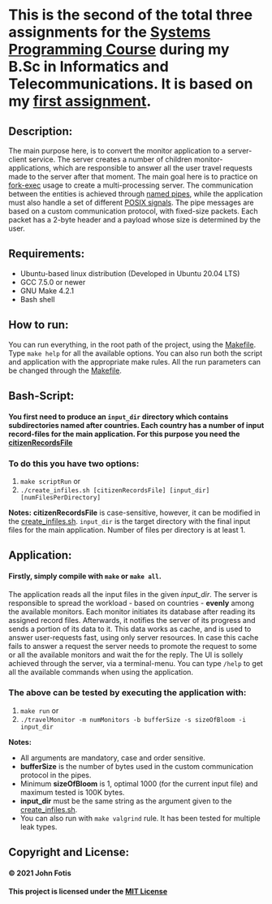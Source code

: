 # This is the second of the total three assignments for the [Systems Programming Course](http://cgi.di.uoa.gr/~antoulas/k24/) during my B.Sc in Informatics and Telecommunications. It is based on my [first assignment](https://github.com/john-fotis/SysPro1).

## Description:
The main purpose here, is to convert the monitor application to a server-client service. The server creates a number of children monitor-applications, which are responsible to answer all the user travel requests made to the server after that moment. The main goal here is to practice on [fork-exec](https://en.wikipedia.org/wiki/Fork%E2%80%93exec) usage to create a multi-processing server. The communication between the entities is achieved through [named pipes](https://en.wikipedia.org/wiki/Named_pipe), while the application must also handle a set of different [POSIX signals](https://en.wikipedia.org/wiki/Signal_(IPC)). The pipe messages are based on a custom communication protocol, with fixed-size packets. Each packet has a 2-byte header and a payload whose size is determined by the user.

## Requirements:
- Ubuntu-based linux distribution (Developed in Ubuntu 20.04 LTS)
- GCC 7.5.0 or newer
- GNU Make 4.2.1
- Bash shell

## How to run:
You can run everything, in the root path of the project, using the [Makefile](https://github.com/john-fotis/SysPro2/blob/main/Makefile). Type `make help` for all the available options. You can also run both the script and application with the appropriate make rules. All the run parameters can be changed through the [Makefile](https://github.com/john-fotis/SysPro2/blob/main/Makefile).

## Bash-Script:
  #### You first need to produce an `input_dir` directory which contains subdirectories named after countries. Each country has a number of input record-files for the main application. For this purpose you need the [citizenRecordsFile](https://github.com/john-fotis/SysPro2/blob/main/citizenRecordsFile)
  
  ### To do this you have two options:
  1) `make scriptRun` or
  2) `./create_infiles.sh [citizenRecordsFile] [input_dir] [numFilesPerDirectory]`

  **Notes:**
  **citizenRecordsFile** is case-sensitive, however, it can be modified in the [create_infiles.sh](https://github.com/john-fotis/SysPro2/blob/main/create_infiles.sh). `input_dir` is the target directory with the final input files for the main application. Number of files per directory is at least 1.

## Application:
  #### Firstly, simply compile with `make` or `make all`.
  The application reads all the input files in the given *input_dir*. The server is responsible to spread the workload - based on countries - **evenly** among the available monitors. Each monitor initiates its database after reading its assigned record files. Afterwards, it notifies the server of its progress and sends a portion of its data to it. This data works as cache, and is used to answer user-requests fast, using only server resources. In case this cache fails to answer a request the server needs to promote the request to some or all the available monitors and wait the for the reply. The UI is sollely achieved through the server, via a terminal-menu. You can type `/help` to get all the available commands when using the application.
 
  ### The above can be tested by executing the application with:
  1) `make run` or
  2) `./travelMonitor -m numMonitors -b bufferSize -s sizeOfBloom -i input_dir`
  
  **Notes:**
  - All arguments are mandatory, case and order sensitive.
  - **bufferSize** is the number of bytes used in the custom communication protocol in the pipes.
  - Minimum **sizeOfBloom** is 1, optimal 1000 (for the current input file) and maximum tested is 100K bytes.
  - **input_dir** must be the same string as the argument given to the [create_infiles.sh](https://github.com/john-fotis/SysPro2/blob/main/create_infiles.sh).
  - You can also run with `make valgrind` rule. It has been tested for multiple leak types.
 
## Copyright and License:
#### &copy; 2021 John Fotis
#### This project is licensed under the [MIT License](https://github.com/john-fotis/SysPro2/blob/main/LICENSE.md)
